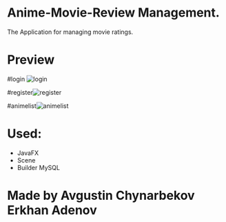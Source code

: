 # Anime-Movie-Review Management.

The Application for managing movie ratings.


# Preview 
#login ![login](https://user-images.githubusercontent.com/72886935/148439344-7a56d08d-8637-488f-8bdd-bd441dbee7cc.png)

#register![register](https://user-images.githubusercontent.com/72886935/148439358-be056d51-1b77-4405-ad9a-664e1a727602.png)

#animelist![animelist](https://user-images.githubusercontent.com/72886935/148439385-f351b4f1-ebfd-48e4-afd0-3157eb9fa802.png)


 
# Used:
- JavaFX 
- Scene 
- Builder MySQL
# Made by Avgustin Chynarbekov Erkhan Adenov
